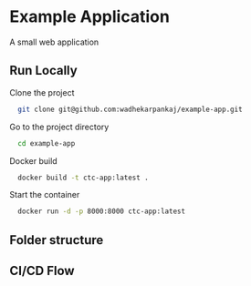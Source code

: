 
# Example Application

A small web application


## Run Locally

Clone the project

```bash
  git clone git@github.com:wadhekarpankaj/example-app.git
```

Go to the project directory

```bash
  cd example-app
```

Docker build

```bash
  docker build -t ctc-app:latest .
```

Start the container

```bash
  docker run -d -p 8000:8000 ctc-app:latest
```


## Folder structure
## CI/CD Flow